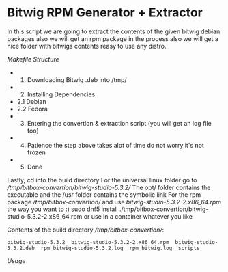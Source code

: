 # Bitwig RPM Generator + Extractor
In this script we are going to extract the contents of the given
bitwig debian packages also we will get an rpm package in the process
also we will get a nice folder with bitwigs contents reasy to use any distro.


*Makefile Structure*

 - 1. Downloading Bitwig .deb into /tmp/
 - 2. Installing Dependencies
 - 2.1 Debian
 - 2.2 Fedora
 - 3. Entering the convertion & extraction script (you will get an log file too)
 - 4. Patience the step above takes alot of time do not worry it's not frozen
 - 5. Done

Lastly, cd into the build directory
	For the universal linux folder go to */tmp/bitbox-convertion/bitwig-studio-5.3.2/*
		The opt/ folder contains the executable and the /usr folder contains the symbolic link
	For the rpm package */tmp/bitbox-convertion/* and use *bitwig-studio-5.3.2-2.x86_64.rpm* the way you want to :)
		sudo dnf5 install ./tmp/bitbox-convertion/bitwig-studio-5.3.2-2.x86_64.rpm or use in a container whatever you like

Contents of the build directory */tmp/bitbox-convertion/*:
```
bitwig-studio-5.3.2  bitwig-studio-5.3.2-2.x86_64.rpm  bitwig-studio-5.3.2.deb  rpm_bitwig-studio-5.3.2.log  rpm_bitwig.log  scripts
```
*Usage*


